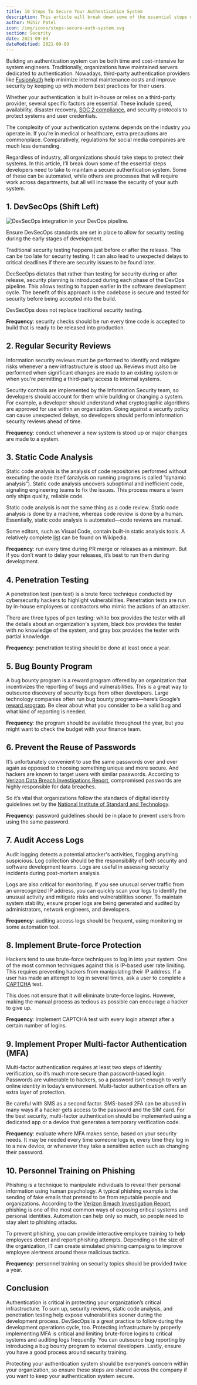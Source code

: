 ```yaml
---
title: 10 Steps To Secure Your Authentication System
description: This article will break down some of the essential steps developers need to take to maintain a secure authentication system.
author: Mihir Patel
icon: /img/icons/steps-secure-auth-system.svg
section: Security
date: 2021-09-09
dateModified: 2021-09-09
---
```


Building an authentication system can be both time and cost-intensive for system engineers. Traditionally, organizations have maintained servers dedicated to authentication. Nowadays, third-party authentication providers like [FusionAuth](/) help minimize internal maintenance costs and improve security by keeping up with modern best practices for their users.

Whether your authentication is built in-house or relies on a third-party provider, several specific factors are essential. These include speed, availability, disaster recovery, [SOC 2 compliance](https://www.imperva.com/learn/data-security/soc-2-compliance/), and security protocols to protect systems and user credentials.

The complexity of your authentication systems depends on the industry you operate in. If you’re in medical or healthcare, extra precautions are commonplace. Comparatively, regulations for social media companies are much less demanding.

Regardless of industry, all organizations should take steps to protect their systems. In this article, I’ll break down some of the essential steps developers need to take to maintain a secure authentication system. Some of these can be automated, while others are processes that will require work across departments, but all will increase the security of your auth system.

## 1. DevSecOps (Shift Left)

![DevSecOps integration in your DevOps pipeline.](/img/articles/devsecopsdiagram.png)

Ensure DevSecOps standards are set in place to allow for security testing during the early stages of development.

Traditional security testing happens just before or after the release. This can be too late for security testing. It can also lead to unexpected delays to critical deadlines if there are security issues to be found later.

DecSecOps dictates that rather than testing for security during or after release, security planning is introduced during each phase of the DevOps pipeline. This allows testing to happen earlier in the software development cycle. The benefit of this approach is the codebase is secure and tested for security before being accepted into the build.

DevSecOps does not replace traditional security testing.

**Frequency**: security checks should be run every time code is accepted to build that is ready to be released into production.

## 2. Regular Security Reviews

Information security reviews must be performed to identify and mitigate risks whenever a new infrastructure is stood up. Reviews must also be performed when significant changes are made to an existing system or when you’re permitting a third-party access to internal systems.

Security controls are implemented by the Information Security team, so developers should account for them while building or changing a system. For example, a developer should understand what cryptographic algorithms are approved for use within an organization. Going against a security policy can cause unexpected delays, so developers should perform information security reviews ahead of time.

**Frequency**: conduct whenever a new system is stood up or major changes are made to a system.

## 3. Static Code Analysis

Static code analysis is the analysis of code repositories performed without executing the code itself (analysis on running programs is called “dynamic analysis”). Static code analysis uncovers suboptimal and inefficient code, signaling engineering teams to fix the issues. This process means a team only ships quality, reliable code.

Static code analysis is not the same thing as a code review. Static code analysis is done by a machine, whereas code review is done by a human. Essentially, static code analysis is automated—code reviews are manual.

Some editors, such as Visual Code, contain built-in static analysis tools. A relatively complete [list](https://en.wikipedia.org/wiki/List_of_tools_for_static_code_analysis) can be found on Wikipedia.

**Frequency**: run every time during PR merge or releases as a minimum. But if you don’t want to delay your releases, it’s best to run them during development.

## 4. Penetration Testing

A penetration test (pen test) is a brute force technique conducted by cybersecurity hackers to highlight vulnerabilities. Penetration tests are run by in-house employees or contractors who mimic the actions of an attacker. 

There are three types of pen testing: white box provides the tester with all the details about an organization's system, black box provides the tester with no knowledge of the system, and gray box provides the tester with partial knowledge.

**Frequency**: penetration testing should be done at least once a year.

## 5. Bug Bounty Program

A bug bounty program is a reward program offered by an organization that incentivizes the reporting of bugs and vulnerabilities. This is a great way to outsource discovery of security bugs from other developers. Large technology companies often run bug bounty programs—here’s Google’s [reward program](https://www.google.com/about/appsecurity/programs-home/). Be clear about what you consider to be a valid bug and what kind of reporting is needed. 

**Frequency**: the program should be available throughout the year, but you might want to check the budget with your finance team.

## 6. Prevent the Reuse of Passwords

It’s unfortunately convenient to use the same passwords over and over again as opposed to choosing something unique and more secure. And hackers are known to target users with similar passwords. According to [Verizon Data Breach Investigations Report](https://www.verizon.com/business/resources/reports/dbir/), compromised passwords are highly responsible for data breaches.

So it’s vital that organizations follow the standards of digital identity guidelines set by the [National Institute of Standard and Technology](https://pages.nist.gov/800-63-3/sp800-63-3.html). 

**Frequency**: password guidelines should be in place to prevent users from using the same password.

## 7. Audit Access Logs

Audit logging detects a potential attacker's activities, flagging anything suspicious. Log collection should be the responsibility of both security and software development teams. Logs are useful in assessing security incidents during post-mortem analysis.

Logs are also critical for monitoring. If you see unusual server traffic from an unrecognized IP address, you can quickly scan your logs to identify the unusual activity and mitigate risks and vulnerabilities sooner. To maintain system stability, ensure proper logs are being generated and audited by administrators, network engineers, and developers.

**Frequency**: auditing access logs should be frequent, using monitoring or some automation tool.

## 8. Implement Brute-force Protection

Hackers tend to use brute-force techniques to log in into your system. One of the most common techniques against this is IP-based user rate limiting. This requires preventing hackers from manipulating their IP address. If a user has made an attempt to log in several times, ask a user to complete a [CAPTCHA](https://en.wikipedia.org/wiki/CAPTCHA) test.

This does not ensure that it will eliminate brute-force logins. However, making the manual process as tedious as possible can encourage a hacker to give up.

**Frequency**: implement CAPTCHA test with every login attempt after a certain number of logins.

## 9. Implement Proper Multi-factor Authentication (MFA)

Multi-factor authentication requires at least two steps of identity verification, so it’s much more secure than password-based login. Passwords are vulnerable to hackers, so a password isn’t enough to verify online identity in today’s environment. Multi-factor authentication offers an extra layer of protection.

Be careful with SMS as a second factor. SMS-based 2FA can be abused in many ways if a hacker gets access to the password and the SIM card. For the best security, multi-factor authentication should be implemented using a dedicated app or a device that generates a temporary verification code.

**Frequency**: evaluate where MFA makes sense, based on your security needs. It may be needed every time someone logs in, every time they log in to a new device, or whenever they take a sensitive action such as changing their password.

## 10. Personnel Training on Phishing

Phishing is a technique to manipulate individuals to reveal their personal information using human psychology. A typical phishing example is the sending of fake emails that pretend to be from reputable people and organizations.
According to the [Verizon Breach Investigation Report](https://www.verizon.com/business/resources/reports/dbir/), phishing is one of the most common ways of exposing critical systems and personal identities. Automation can help only so much, so people need to stay alert to phishing attacks.

To prevent phishing, you can provide interactive employee training to help employees detect and report phishing attempts. Depending on the size of the organization, IT can create simulated phishing campaigns to improve employee alertness around these malicious tactics.

**Frequency**: personnel training on security topics should be provided twice a year.

## Conclusion

Authentication is critical in protecting your organization’s critical infrastructure. To sum up, security reviews, static code analysis, and penetration testing help expose vulnerabilities sooner during the development process. DevSecOps is a great practice to follow during the development operations cycle, too. Protecting infrastructure by properly implementing MFA is critical and limiting brute-force logins to critical systems and auditing logs frequently. You can outsource bug reporting by introducing a bug bounty program to external developers. Lastly, ensure you have a good process around security training.

Protecting your authentication system should be everyone’s concern within your organization, so ensure these steps are shared across the company if you want to keep your authentication system secure.

